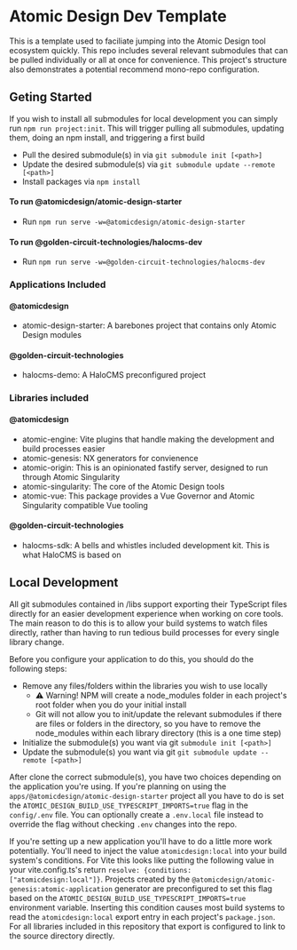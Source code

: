 # Atomic Design Dev Template

This is a template used to faciliate jumping into the Atomic Design tool ecosystem quickly.
This repo includes several relevant submodules that can be pulled individually or all at
once for convenience. This project's structure also demonstrates a potential recommend
mono-repo configuration.

## Geting Started
If you wish to install all submodules for local development you can simply run `npm run project:init`. 
This will trigger pulling all submodules, updating them, doing an npm install, and triggering a first build

- Pull the desired submodule(s) in via `git submodule init [<path>]`
- Update the desired submodule(s) via `git submodule update --remote [<path>]`
- Install packages via `npm install`

#### To run @atomicdesign/atomic-design-starter
- Run `npm run serve -w=@atomicdesign/atomic-design-starter`

#### To run @golden-circuit-technologies/halocms-dev
- Run `npm run serve -w=@golden-circuit-technologies/halocms-dev`

### Applications Included
#### @atomicdesign
- atomic-design-starter: A barebones project that contains only Atomic Design modules

#### @golden-circuit-technologies
- halocms-demo: A HaloCMS preconfigured project

### Libraries included
#### @atomicdesign
- atomic-engine: Vite plugins that handle making the development and build processes easier
- atomic-genesis: NX generators for convienence
- atomic-origin: This is an opinionated fastify server, designed to run through Atomic Singularity
- atomic-singularity: The core of the Atomic Design tools
- atomic-vue: This package provides a Vue Governor and Atomic Singularity compatible Vue tooling

#### @golden-circuit-technologies
- halocms-sdk: A bells and whistles included development kit. This is what HaloCMS is based on

## Local Development

All git submodules contained in /libs support exporting their TypeScript files directly for an easier development experience when working on core tools. The main reason to do this is to allow your build systems to watch files directly, rather than having to run tedious build processes for every single library change.

Before you configure your application to do this, you should do the following steps:
- Remove any files/folders within the libraries you wish to use locally
    - ⚠ Warning! NPM will create a node_modules folder in each project's root folder when you do your initial install
    - Git will not allow you to init/update the relevant submodules if there are files or folders in the directory, so you have to remove the node_modules within each library directory (this is a one time step)
- Initialize the submodule(s) you want via git `submodule init [<path>]`
- Update the submodule(s) you want via git `git submodule update --remote [<path>]`

After clone the correct submodule(s), you have two choices depending on the application you're using. If you're planning on using the `apps/@atomicdesign/atomic-design-starter` project all you have to do is set the `ATOMIC_DESIGN_BUILD_USE_TYPESCRIPT_IMPORTS=true` flag in the `config/.env` file. You can optionally create a `.env.local` file instead to override the flag without checking `.env` changes into the repo. 

If you're setting up a new application you'll have to do a little more work potentially. You'll need to inject the value `atomicdesign:local` into your build system's conditions. For Vite this looks like putting the following value in your vite.config.ts's return `resolve: {conditions: ["atomicdesign:local"]}`. Projects created by the `@atomicdesign/atomic-genesis:atomic-application` generator are preconfigured to set this flag based on the `ATOMIC_DESIGN_BUILD_USE_TYPESCRIPT_IMPORTS=true` environment variable. Inserting this condition causes most build systems to read the `atomicdesign:local` export entry in each project's `package.json`. For all libraries included in this repository that export is configured to link to the source directory directly.